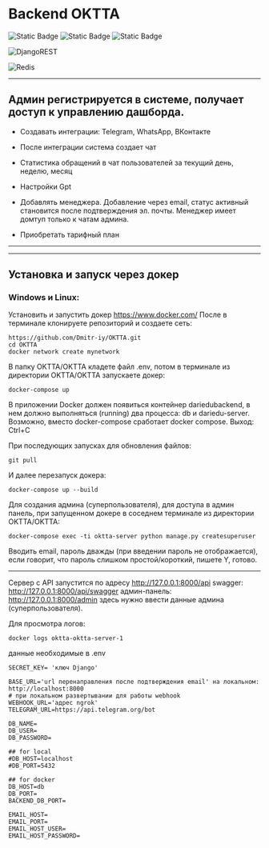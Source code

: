 # Backend OKTTA

<img alt="Static Badge" src="https://img.shields.io/badge/Python-3.10-brightgreen?style=plastic&logo=python&logoColor=green">  <img alt="Static Badge" src="https://img.shields.io/badge/rest_framework-3.14-brightgreen?style=plastic&logo=django&logoColor=green&cacheSeconds=3600"> <img alt="Static Badge" src="https://img.shields.io/badge/postgreSQL-14-brightblue?style=plastic&logo=postgresql&logoColor=blue&labelColor=grey&color=blue&cacheSeconds=3600"> 

![DjangoREST](https://img.shields.io/badge/DJANGO-ff1709?style=for-the-badge&logo=django&logoColor=white&color=ff1709&labelColor=gray)


![Redis](https://img.shields.io/badge/redis-%23DD0031.svg?style=for-the-badge&logo=redis&logoColor=white)
______________________________
## Админ регистрируется в системе, получает доступ к управлению дашборда.

- Создавать интеграции: Telegram, WhatsApp, ВКонтакте

- После интеграции система создает чат

- Статистика обращений в чат пользователей за текущий день, неделю, месяц
- Настройки Gpt

- Добавлять менеджера. Добавление через email, статус активный становится после подтверждения эл. почты. Менеджер имеет домтуп только к чатам админа.
- Приобретать тарифный план

______________________________
______________________________
## Установка и запуск через докер

### Windows и Linux:
Установить и запустить докер https://www.docker.com/
После в терминале клонируете репозиторий и создаете сеть:

```
https://github.com/Dmitr-iy/OKTTA.git
cd OKTTA
docker network create mynetwork
```

В папку OKTTA/OKTTA кладете файл .env, потом в терминале из директории OKTTA/OKTTA запускаете докер:
```
docker-compose up
```

В приложении Docker должен появиться контейнер dariedubackend, в нем должно выполняться (running) два процесса: db и dariedu-server.
Возможно, вместо docker-compose сработает docker compose.
Выход: Ctrl+C

При последующих запусках для обновления файлов:
```
git pull
```

И далее перезапуск докера:
```
docker-compose up --build
```

Для создания админа (суперпользователя), для доступа в админ панель, при запущенном докере в соседнем терминале из директории OKTTA/OKTTA:
```
docker-compose exec -ti oktta-server python manage.py createsuperuser
```
Вводить email, пароль дважды (при введении пароль не отображается), если говорит, что пароль слишком простой/короткий, пишете Y, готово.
__________________________________________

Сервер с API запустится по адресу http://127.0.0.1:8000/api
swagger: http://127.0.0.1:8000/api/swagger
админ-панель: http://127.0.0.1:8000/admin здесь нужно ввести данные админа (суперпользователя).

Для просмотра логов:
```
docker logs oktta-oktta-server-1
```

данные необходимые в .env

```
SECRET_KEY= 'ключ Django'

BASE_URL='url перенаправления после подтверждения email' на локальном: http://localhost:8000
# при локальном развертывании для работы webhook
WEBHOOK_URL='адрес ngrok'  
TELEGRAM_URL=https://api.telegram.org/bot

DB_NAME=
DB_USER=
DB_PASSWORD=

## for local
#DB_HOST=localhost
#DB_PORT=5432

## for docker
DB_HOST=db
DB_PORT=
BACKEND_DB_PORT=

EMAIL_HOST=
EMAIL_PORT=
EMAIL_HOST_USER=
EMAIL_HOST_PASSWORD=
```

